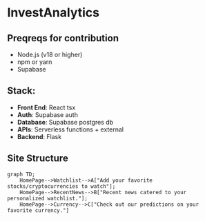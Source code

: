 # **InvestAnalytics**

## Preqreqs for contribution
- Node.js (v18 or higher)
- npm or yarn
- Supabase

## Stack:
 - **Front End**: React tsx
 - **Auth**: Supabase auth
 - **Database**: Supabase postgres db
 - **APIs**: Serverless functions + external
 - **Backend**: Flask

## Site Structure
```mermaid
graph TD; 
    HomePage-->Watchlist-->A["Add your favorite stocks/cryptocurrencies to watch"];
    HomePage-->RecentNews-->B["Recent news catered to your personalized watchlist."];
    HomePage-->Currency-->C["Check out our predictions on your favorite currency."]
